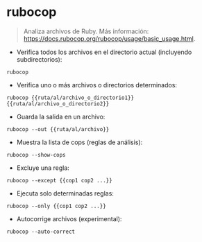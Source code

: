 # rubocop

> Analiza archivos de Ruby.
> Más información: <https://docs.rubocop.org/rubocop/usage/basic_usage.html>.

- Verifica todos los archivos en el directorio actual (incluyendo subdirectorios):

`rubocop`

- Verifica uno o más archivos o directorios determinados:

`rubocop {{ruta/al/archivo_o_directorio1}} {{ruta/al/archivo_o_directorio2}}`

- Guarda la salida en un archivo:

`rubocop --out {{ruta/al/archivo}}`

- Muestra la lista de cops (reglas de análisis):

`rubocop --show-cops`

- Excluye una regla:

`rubocop --except {{cop1 cop2 ...}}`

- Ejecuta solo determinadas reglas:

`rubocop --only {{cop1 cop2 ...}}`

- Autocorrige archivos (experimental):

`rubocop --auto-correct`
